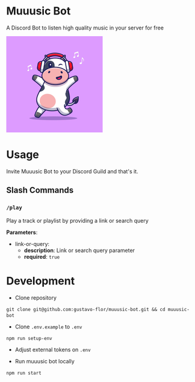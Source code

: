 # Muuusic Bot

A Discord Bot to listen high quality music in your server for free

![A cow dancing a music, its using a headphones](./assets/bot_avatar.png)

# Usage

Invite Muuusic Bot to your Discord Guild and that's it.

## Slash Commands

### `/play`

Play a track or playlist by providing a link or search query

**Parameters**:

- link-or-query: 
  - **description**: Link or search query parameter
  - **required**: `true`

# Development

- Clone repository 

```shell
git clone git@github.com:gustavo-flor/muuusic-bot.git && cd muuusic-bot
```

- Clone `.env.example` to `.env`

```shell
npm run setup-env
```

- Adjust external tokens on `.env`

- Run muuusic bot locally

```shell
npm run start
```
